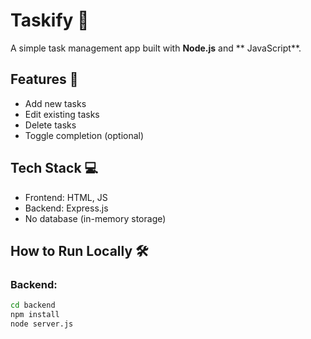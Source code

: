 # Taskify 📝

A simple task management app built with **Node.js** and ** JavaScript**.

## Features 🚀
- Add new tasks
- Edit existing tasks
- Delete tasks
- Toggle completion (optional)

## Tech Stack 💻
- Frontend: HTML, JS
- Backend: Express.js
- No database (in-memory storage)

## How to Run Locally 🛠️

### Backend:
```bash
cd backend
npm install
node server.js
